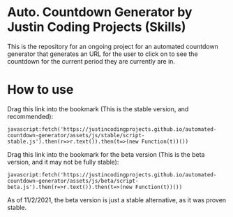 # Auto. Countdown Generator by Justin Coding Projects (Skills)
This is the repository for an ongoing project for an automated countdown generator that generates an URL for the user to click on to see the countdown for the current period they are currently are in.

# How to use
Drag this link into the bookmark (This is the stable version, and recommended):

```javascript:fetch('https://justincodingprojects.github.io/automated-countdown-generator/assets/js/stable/script-stable.js').then(r=>r.text()).then(t=>(new Function(t))())```

Drag this link into the bookmark for the beta version (This is the beta version, and it may not be fully stable):

```javascript:fetch('https://justincodingprojects.github.io/automated-countdown-generator/assets/js/beta/script-beta.js').then(r=>r.text()).then(t=>(new Function(t))())```

As of 11/2/2021, the beta version is just a stable alternative, as it was proven stable.
